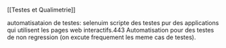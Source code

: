 [[Testes et Qualimetrie]]

automatisataion de testes: 
selenuim scripte des testes pur des applications qui utilisent les pages web interactifs.443
Automatisation pour des testes de non regression (on excute frequement les meme cas de testes).






